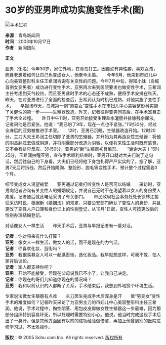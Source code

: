 # 30岁的亚男昨成功实施变性手术(图)

![手术过程](https://photo.sohu.com/05/52/Img214565205.jpg)

**来源**：青岛新闻网  
**时间**：2003年10月17日  
**作者**：新闻团队  

**正文**

亚男（化名）今年30岁，家住外地，在青岛打工。因自幼有异性癖，喜欢女孩，而且老想着如何让自己也变成女人，他至今未婚。　　今年6月，他来到市妇儿中心向美容整形科主任王希润咨询有关变性的问题。今年7月中旬，得知小妹（岛城首例女变男者）成功进行变性手术，亚男再次来到医院要求也做变性手术，王希润主任考虑到天气较热，而且亚男此时手术的心态还不成熟，便将手术安排在秋天。昨天，在对亚男进行了全面的检查后，王希润认为时机已成熟，对他实施了变性手术。　　早报讯昨天，岛城第一例“男变女”变性手术在市妇儿中心美容整形科实施了关健性的第一步———生殖器改造。昨天，记者征得亚男同意后，在手术室目击了手术全过程。　　昨日中午11时，亚男开始接受生理盐水灌肠并排除残余尿液。记者问他是否紧张，他说：“我已盼了9年，现在一点也不紧张。”11时30分，经过全麻后的亚男被推进手术室。　　12时，亚男已沉睡，生殖器改造开始。12时20分，主刀大夫王希润主任切除了亚男的生殖器，并开始为其再造女性生殖器：将他的阴茎翻过去做成阴道，并将阴囊部分改造为阴唇，以便将来性生活时既有感觉，又不会有排异反应。3时50分，亚男的“新”生殖器初具雏形。　　“谢谢大夫！”6时25分，王希润拍醒亚男，宣布手术顺利结束时，亚男开口就对大夫们说了这句话，然后往自己的下身看，大夫们已经将他下身包扎得严严实实的了。据了解，亚男7天后将拆线，然后开始隆胸、整脸形、脱毛等变性手术，预计整个过程需要3个月。  

细节变成女人渴望被爱　　亚男通过记者打听变性人是否可以结婚　　采访时，亚男向记者咨询有关变性人的婚姻规定，并说自己无时不在渴望着以女人的身份受人疼爱。记者随后就此电话采访了有关部门。　　市民政局社会事务处处长徐林江接受采访时说，根据新《婚姻法》的规定，只要公安部门确认了变性人的身份，并且更改了变性人户口簿和身份证上的性别登记，从10月1日起，变性人可按更改后的性别办理结婚登记。  

对话像女人一样生活　　昨天手术后，亚男与早报记者有一番对话。  

**记者**：你对将来有什么打算？  
**亚男**：像女人一样生活，做女人的活，而不是现在的力气活。  
**记者**：你喜欢化妆、逛街吗？  
**亚男**：我很羡慕女人可以一起逛逛街，选化妆品。我早就想这样，可我不敢，怕人家背后议论。  
**记者**：家人都支持你吧？  
**亚男**：开始不能接受，但现在父母说我已不小了，让我自己决定。  
**记者**：你现在的哥们儿知道你现在的情况吗？  
**亚男**：我和以前认识的人都断了关系，手术结束后，我想到外地换个环境生活。  

专家说法做女生殖器有点难　　主刀医生完成手术后浑身是汗　　做“男变女”变性手术的难度如何？记者昨天采访了为亚男主刀的市妇儿中心美容整形科主任王希润。他说，手术过程中，掏空阴茎、用包皮皮瓣做女性生殖器这一步最难，因为那部分组织特别容易坏死，所以处理时需要特别小心。他说，他当时完成这段手术后出了一身汗。但是其他方面因有以前的成功经验做借鉴，再加上他曾到别的医院进修学习过，不太难操作。

**版权**：© 2005 Sohu.com Inc. All rights reserved. [版权所有](https://www.sohu.com/about/copyright.html)
